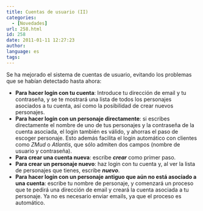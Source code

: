 ```yaml
---
title: Cuentas de usuario (II)
categories:
  - [Novedades]
url: 258.html
id: 258
date: 2011-01-11 12:27:23
author:
language: es
tags:
---
```


Se ha mejorado el sistema de cuentas de usuario, evitando los problemas que se habían detectado hasta ahora:

*   **Para hacer login con tu cuenta**: Introduce tu dirección de email y tu contraseña, y se te mostrará una lista de todos los personajes asociados a tu cuenta, así como la posibilidad de crear nuevos personajes.
*   **Para hacer login con un personaje directamente**: si escribes directamente el nombre de uno de tus personajes y la contraseña de la cuenta asociada, el login también es válido, y ahorras el paso de escoger personaje. Esto además facilita el login automático con clientes como _ZMud_ o _Atlantis_, que sólo admiten dos campos (nombre de usuario y contraseña).
*   **Para crear una cuenta nueva**: escribe _**crear**_ como primer paso.
*   **Para crear un personaje nuevo**: haz login con tu cuenta y, al ver la lista de personajes que tienes, escribe _**nuevo**_.
*   **Para hacer login con un personaje antiguo que aún no está asociado a una cuenta**: escribe tu nombre de personaje, y comenzará un proceso que te pedirá una dirección de email y creará la cuenta asociada a tu personaje. Ya no es necesario enviar emails, ya que el proceso es automático.